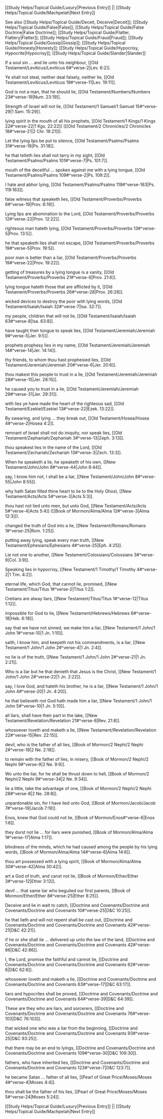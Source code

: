 [[Study Helps/Topical Guide/Luxury|Previous Entry]]  ||  [[Study Helps/Topical Guide/Machpelah|Next Entry]]

 See also [[Study Helps/Topical Guide/Deceit, Deceive|Deceit]]; [[Study Helps/Topical Guide/False|False]]; [[Study Helps/Topical Guide/False Doctrine|False Doctrine]]; [[Study Helps/Topical Guide/Flatter, Flattery|Flatter]]; [[Study Helps/Topical Guide/Fraud|Fraud]]; [[Study Helps/Topical Guide/Gossip|Gossip]]; [[Study Helps/Topical Guide/Honesty|Honesty]]; [[Study Helps/Topical Guide/Hypocrisy, Hypocrite|Hypocrisy]]; [[Study Helps/Topical Guide/Slander|Slander]]

 If a soul sin ... and lie unto his neighbour, [[Old Testament/Leviticus/Leviticus 6#^verse-2|Lev. 6:2]].

 Ye shall not steal, neither deal falsely, neither lie, [[Old Testament/Leviticus/Leviticus 19#^verse-11|Lev. 19:11]].

 God is not a man, that he should lie, [[Old Testament/Numbers/Numbers 23#^verse-19|Num. 23:19]].

 Strength of Israel will not lie, [[Old Testament/1 Samuel/1 Samuel 15#^verse-29|1 Sam. 15:29]].

 lying spirit in the mouth of all his prophets, [[Old Testament/1 Kings/1 Kings 22#^verse-22|1 Kgs. 22:22]] ([[Old Testament/2 Chronicles/2 Chronicles 18#^verse-21|2 Chr. 18:21]]).

 Let the lying lips be put to silence, [[Old Testament/Psalms/Psalms 31#^verse-18|Ps. 31:18]].

 he that telleth lies shall not tarry in my sight, [[Old Testament/Psalms/Psalms 101#^verse-7|Ps. 101:7]].

 mouth of the deceitful ... spoken against me with a lying tongue, [[Old Testament/Psalms/Psalms 109#^verse-2|Ps. 109:2]].

 I hate and abhor lying, [[Old Testament/Psalms/Psalms 119#^verse-163|Ps. 119:163]].

 false witness that speaketh lies, [[Old Testament/Proverbs/Proverbs 6#^verse-19|Prov. 6:19]].

 Lying lips are abomination to the Lord, [[Old Testament/Proverbs/Proverbs 12#^verse-22|Prov. 12:22]].

 righteous man hateth lying, [[Old Testament/Proverbs/Proverbs 13#^verse-5|Prov. 13:5]].

 he that speaketh lies shall not escape, [[Old Testament/Proverbs/Proverbs 19#^verse-5|Prov. 19:5]].

 poor man is better than a liar, [[Old Testament/Proverbs/Proverbs 19#^verse-22|Prov. 19:22]].

 getting of treasures by a lying tongue is a vanity, [[Old Testament/Proverbs/Proverbs 21#^verse-6|Prov. 21:6]].

 lying tongue hateth those that are afflicted by it, [[Old Testament/Proverbs/Proverbs 26#^verse-28|Prov. 26:28]].

 wicked devices to destroy the poor with lying words, [[Old Testament/Isaiah/Isaiah 32#^verse-7|Isa. 32:7]].

 my people, children that will not lie, [[Old Testament/Isaiah/Isaiah 63#^verse-8|Isa. 63:8]].

 have taught their tongue to speak lies, [[Old Testament/Jeremiah/Jeremiah 9#^verse-5|Jer. 9:5]].

 prophets prophesy lies in my name, [[Old Testament/Jeremiah/Jeremiah 14#^verse-14|Jer. 14:14]].

 thy friends, to whom thou hast prophesied lies, [[Old Testament/Jeremiah/Jeremiah 20#^verse-6|Jer. 20:6]].

 thou makest this people to trust in a lie, [[Old Testament/Jeremiah/Jeremiah 28#^verse-15|Jer. 28:15]].

 he caused you to trust in a lie, [[Old Testament/Jeremiah/Jeremiah 29#^verse-31|Jer. 29:31]].

 with lies ye have made the heart of the righteous sad, [[Old Testament/Ezekiel/Ezekiel 13#^verse-22|Ezek. 13:22]].

 By swearing, and lying ... they break out, [[Old Testament/Hosea/Hosea 4#^verse-2|Hosea 4:2]].

 remnant of Israel shall not do iniquity, nor speak lies, [[Old Testament/Zephaniah/Zephaniah 3#^verse-13|Zeph. 3:13]].

 thou speakest lies in the name of the Lord, [[Old Testament/Zechariah/Zechariah 13#^verse-3|Zech. 13:3]].

 When he speaketh a lie, he speaketh of his own, [[New Testament/John/John 8#^verse-44|John 8:44]].

 say, I know him not, I shall be a liar, [[New Testament/John/John 8#^verse-55|John 8:55]].

 why hath Satan filled thine heart to lie to the Holy Ghost, [[New Testament/Acts/Acts 5#^verse-3|Acts 5:3]].

 thou hast not lied unto men, but unto God, [[New Testament/Acts/Acts 5#^verse-4|Acts 5:4]] ([[Book of Mormon/Alma/Alma 12#^verse-3|Alma 12:3]]).

 changed the truth of God into a lie, [[New Testament/Romans/Romans 1#^verse-25|Rom. 1:25]].

 putting away lying, speak every man truth, [[New Testament/Ephesians/Ephesians 4#^verse-25|Eph. 4:25]].

 Lie not one to another, [[New Testament/Colossians/Colossians 3#^verse-9|Col. 3:9]].

 Speaking lies in hypocrisy, [[New Testament/1 Timothy/1 Timothy 4#^verse-2|1 Tim. 4:2]].

 eternal life, which God, that cannot lie, promised, [[New Testament/Titus/Titus 1#^verse-2|Titus 1:2]].

 Cretians are alway liars, [[New Testament/Titus/Titus 1#^verse-12|Titus 1:12]].

 impossible for God to lie, [[New Testament/Hebrews/Hebrews 6#^verse-18|Heb. 6:18]].

 say that we have not sinned, we make him a liar, [[New Testament/1 John/1 John 1#^verse-10|1 Jn. 1:10]].

 saith, I know him, and keepeth not his commandments, is a liar, [[New Testament/1 John/1 John 2#^verse-4|1 Jn. 2:4]].

 no lie is of the truth, [[New Testament/1 John/1 John 2#^verse-21|1 Jn. 2:21]].

 Who is a liar but he that denieth that Jesus is the Christ, [[New Testament/1 John/1 John 2#^verse-22|1 Jn. 2:22]].

 say, I love God, and hateth his brother, he is a liar, [[New Testament/1 John/1 John 4#^verse-20|1 Jn. 4:20]].

 he that believeth not God hath made him a liar, [[New Testament/1 John/1 John 5#^verse-10|1 Jn. 5:10]].

 all liars, shall have their part in the lake, [[New Testament/Revelation/Revelation 21#^verse-8|Rev. 21:8]].

 whosoever loveth and maketh a lie, [[New Testament/Revelation/Revelation 22#^verse-15|Rev. 22:15]].

 devil, who is the father of all lies, [[Book of Mormon/2 Nephi/2 Nephi 2#^verse-18|2 Ne. 2:18]].

 to remain with the father of lies, in misery, [[Book of Mormon/2 Nephi/2 Nephi 9#^verse-9|2 Ne. 9:9]].

 Wo unto the liar, for he shall be thrust down to hell, [[Book of Mormon/2 Nephi/2 Nephi 9#^verse-34|2 Ne. 9:34]].

 lie a little, take the advantage of one, [[Book of Mormon/2 Nephi/2 Nephi 28#^verse-8|2 Ne. 28:8]].

 unpardonable sin, for I have lied unto God, [[Book of Mormon/Jacob/Jacob 7#^verse-19|Jacob 7:19]].

 Enos, knew that God could not lie, [[Book of Mormon/Enos#^verse-6|Enos 1:6]].

 they durst not lie ... for liars were punished, [[Book of Mormon/Alma/Alma 1#^verse-17|Alma 1:17]].

 blindness of the minds, which he had caused among the people by his lying words, [[Book of Mormon/Alma/Alma 14#^verse-6|Alma 14:6]].

 thou art possessed with a lying spirit, [[Book of Mormon/Alma/Alma 30#^verse-42|Alma 30:42]].

 art a God of truth, and canst not lie, [[Book of Mormon/Ether/Ether 3#^verse-12|Ether 3:12]].

 devil ... that same liar who beguiled our first parents, [[Book of Mormon/Ether/Ether 8#^verse-25|Ether 8:25]].

 Deceive and lie in wait to catch, [[Doctrine and Covenants/Doctrine and Covenants/Doctrine and Covenants 10#^verse-25|D&C 10:25]].

 he that lieth and will not repent shall be cast out, [[Doctrine and Covenants/Doctrine and Covenants/Doctrine and Covenants 42#^verse-21|D&C 42:21]].

 if he or she shall lie ... delivered up unto the law of the land, [[Doctrine and Covenants/Doctrine and Covenants/Doctrine and Covenants 42#^verse-86|D&C 42:86]].

 I, the Lord, promise the faithful and cannot lie, [[Doctrine and Covenants/Doctrine and Covenants/Doctrine and Covenants 62#^verse-6|D&C 62:6]].

 whosoever loveth and maketh a lie, [[Doctrine and Covenants/Doctrine and Covenants/Doctrine and Covenants 63#^verse-17|D&C 63:17]].

 liars and hypocrites shall be proved, [[Doctrine and Covenants/Doctrine and Covenants/Doctrine and Covenants 64#^verse-39|D&C 64:39]].

 These are they who are liars, and sorcerers, [[Doctrine and Covenants/Doctrine and Covenants/Doctrine and Covenants 76#^verse-103|D&C 76:103]].

 that wicked one who was a liar from the beginning, [[Doctrine and Covenants/Doctrine and Covenants/Doctrine and Covenants 93#^verse-25|D&C 93:25]].

 that there may be an end to lyings, [[Doctrine and Covenants/Doctrine and Covenants/Doctrine and Covenants 109#^verse-30|D&C 109:30]].

 fathers, who have inherited lies, [[Doctrine and Covenants/Doctrine and Covenants/Doctrine and Covenants 123#^verse-7|D&C 123:7]].

 he became Satan ... father of all lies, [[Pearl of Great Price/Moses/Moses 4#^verse-4|Moses 4:4]].

 thou shalt be the father of his lies, [[Pearl of Great Price/Moses/Moses 5#^verse-24|Moses 5:24]].

[[Study Helps/Topical Guide/Luxury|Previous Entry]]  ||  [[Study Helps/Topical Guide/Machpelah|Next Entry]]